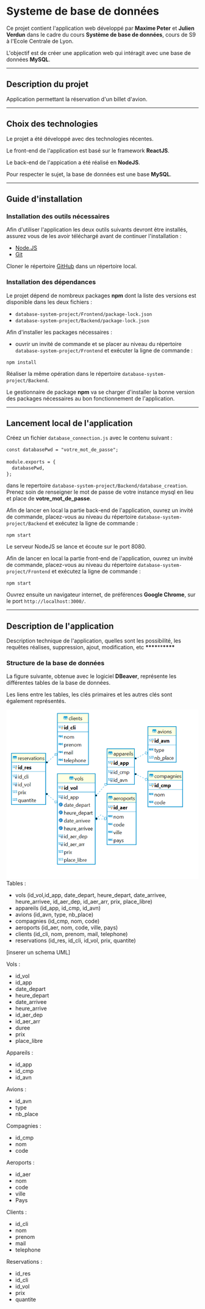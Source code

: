# Systeme de base de données

Ce projet contient l'application web développé par **Maxime Peter** et **Julien Verdun** dans le cadre du cours **Système de base de données**, cours de S9 à l'Ecole Centrale de Lyon.

L'objectif est de créer une application web qui intéragit avec une base de données **MySQL**.

---

## Description du projet

Application permettant la réservation d'un billet d'avion.

---

## Choix des technologies

Le projet a été développé avec des technologies récentes.

Le front-end de l'application est basé sur le framework **ReactJS**.

Le back-end de l'appication a été réalisé en **NodeJS**.

Pour respecter le sujet, la base de données est une base **MySQL**.

---

## Guide d'installation

### Installation des outils nécessaires

Afin d'utiliser l'application les deux outils suivants devront être installés, assurez vous de les avoir téléchargé avant de continuer l'installation :

- [Node.JS](https://nodejs.org/en/download/)
- [Git](https://git-scm.com/downloads)

Cloner le répertoire [GitHub](https://github.com/Julien-Verdun/database-system-project) dans un répertoire local.

### Installation des dépendances

Le projet dépend de nombreux packages **npm** dont la liste des versions est disponible dans les deux fichiers :

- `database-system-project/Frontend/package-lock.json`
- `database-system-project/Backend/package-lock.json`

Afin d'installer les packages nécessaires :

- ouvrir un invité de commande et se placer au niveau du répertoire `database-system-project/Frontend` et exécuter la ligne de commande :

```
npm install
```

Réaliser la même opération dans le répertoire `database-system-project/Backend`.

Le gestionnaire de package **npm** va se charger d'installer la bonne version des packages nécessaires au bon fonctionnement de l'application.

---

## Lancement local de l'application

Créez un fichier `database_connection.js` avec le contenu suivant :

```
const databasePwd = "votre_mot_de_passe";

module.exports = {
  databasePwd,
};

```

dans le repertoire `database-system-project/Backend/database_creation`. Prenez soin de renseigner le mot de passe de votre instance mysql en lieu et place de **votre_mot_de_passe**.

Afin de lancer en local la partie back-end de l'application, ouvrez un invité de commande, placez-vous au niveau du répertoire `database-system-project/Backend` et exécutez la ligne de commande :

```
npm start
```

Le serveur NodeJS se lance et écoute sur le port 8080.

Afin de lancer en local la partie front-end de l'application, ouvrez un invité de commande, placez-vous au niveau du répertoire `database-system-project/Frontend` et exécutez la ligne de commande :

```
npm start
```

Ouvrez ensuite un navigateur internet, de préférences **Google Chrome**, sur le port `http://localhost:3000/`.

---

## Description de l'application

Description technique de l'application, quelles sont les possibilité, les requêtes réalises, suppression, ajout, modification, etc **\*\*\*\***\*\***\*\*\*\***

### Structure de la base de données

La figure suivante, obtenue avec le logiciel **DBeaver**, représente les différentes tables de la base de données.

Les liens entre les tables, les clés primaires et les autres clés sont également représentés.

![Vue de la base de données](database_view.PNG)
Tables :

- vols (id_vol,id_app, date_depart, heure_depart, date_arrivee, heure_arrivee, id_aer_dep, id_aer_arr, prix, place_libre)
- appareils (id_app, id_cmp, id_avn)
- avions (id_avn, type, nb_place)
- compagnies (id_cmp, nom, code)
- aeroports (id_aer, nom, code, ville, pays)
- clients (id_cli, nom, prenom, mail, telephone)
- reservations (id_res, id_cli, id_vol, prix, quantite)

[inserer un schema UML]

Vols :

- id_vol
- id_app
- date_depart
- heure_depart
- date_arrivee
- heure_arrive
- id_aer_dep
- id_aer_arr
- duree
- prix
- place_libre

Appareils :

- id_app
- id_cmp
- id_avn

Avions :

- id_avn
- type
- nb_place

Compagnies :

- id_cmp
- nom
- code

Aeroports :

- id_aer
- nom
- code
- ville
- Pays

Clients :

- id_cli
- nom
- prenom
- mail
- telephone

Reservations :

- id_res
- id_cli
- id_vol
- prix
- quantite
